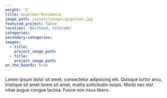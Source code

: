 ```yaml
---
weight: '2'
title: Gugelman Residence
image_path: /assets/images/gugelman.jpg
featured_project: false
location: 'Berthoud, Colorado'
categories:
secondary-categories:
images:
  - title:
    project_image_path:
  - title:
    project_image_path:
on_the_boards: true
---
```


Lorem ipsum dolor sit amet, consectetur adipiscing elit. Quisque tortor arcu, tristique sit amet lorem sit amet, mattis sollicitudin turpis. Morbi nec nisl vitae augue congue lacinia. Fusce non risus libero.